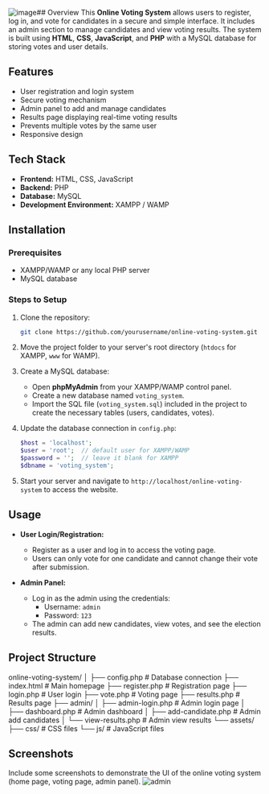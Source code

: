 ![image](https://github.com/user-attachments/assets/280c63df-6825-4a5d-b163-c926eb074393)## Overview
This **Online Voting System** allows users to register, log in, and vote for candidates in a secure and simple interface. It includes an admin section to manage candidates and view voting results. The system is built using **HTML**, **CSS**, **JavaScript**, and **PHP** with a MySQL database for storing votes and user details.

## Features
- User registration and login system
- Secure voting mechanism
- Admin panel to add and manage candidates
- Results page displaying real-time voting results
- Prevents multiple votes by the same user
- Responsive design

## Tech Stack
- **Frontend:** HTML, CSS, JavaScript
- **Backend:** PHP
- **Database:** MySQL
- **Development Environment:** XAMPP / WAMP

## Installation
### Prerequisites
- XAMPP/WAMP or any local PHP server
- MySQL database

### Steps to Setup
1. Clone the repository:
    ```bash
    git clone https://github.com/yourusername/online-voting-system.git
    ```

2. Move the project folder to your server's root directory (`htdocs` for XAMPP, `www` for WAMP).

3. Create a MySQL database:
    - Open **phpMyAdmin** from your XAMPP/WAMP control panel.
    - Create a new database named `voting_system`.
    - Import the SQL file (`voting_system.sql`) included in the project to create the necessary tables (users, candidates, votes).

4. Update the database connection in `config.php`:
    ```php
    $host = 'localhost';
    $user = 'root';  // default user for XAMPP/WAMP
    $password = '';  // leave it blank for XAMPP
    $dbname = 'voting_system';
    ```

5. Start your server and navigate to `http://localhost/online-voting-system` to access the website.

## Usage
- **User Login/Registration:**
    - Register as a user and log in to access the voting page.
    - Users can only vote for one candidate and cannot change their vote after submission.

- **Admin Panel:**
    - Log in as the admin using the credentials:
        - Username: `admin`
        - Password: `123`
    - The admin can add new candidates, view votes, and see the election results.

## Project Structure
online-voting-system/ │ ├── config.php # Database connection ├── index.html # Main homepage ├── register.php # Registration page ├── login.php # User login ├── vote.php # Voting page ├── results.php # Results page ├── admin/ │ ├── admin-login.php # Admin login page │ ├── dashboard.php # Admin dashboard │ ├── add-candidate.php # Admin add candidates │ └── view-results.php # Admin view results └── assets/ ├── css/ # CSS files └── js/ # JavaScript files


## Screenshots
Include some screenshots to demonstrate the UI of the online voting system (home page, voting page, admin panel).
![admin](https://github.com/user-attachments/assets/5c4909f1-49f2-4b63-b317-b5b2bc49f172)
